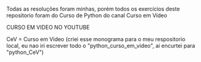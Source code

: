 Todas as resoluções foram minhas, porém todos os exercícios deste repositorio foram do Curso de Python do canal Curso em Vídeo

CURSO EM VIDEO NO YOUTUBE

CeV = Curso em Video (criei esse monograma para o meu respositorio local, eu nao iri escrever todo o "python_curso_em_video", ai encurtei para "python_CeV")
